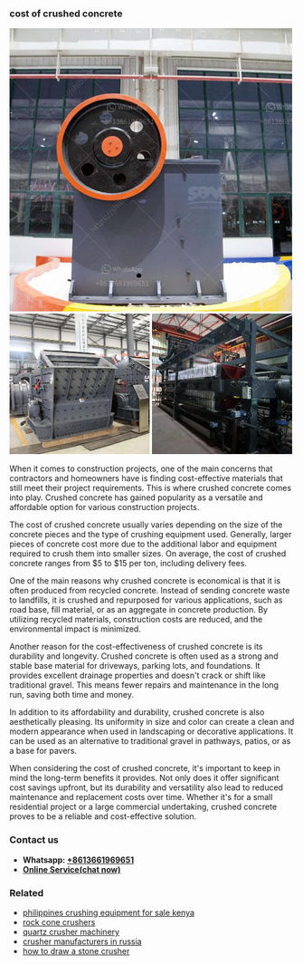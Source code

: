 <h3>cost of crushed concrete</h3><img src='1706768027.jpg' alt=''><p>When it comes to construction projects, one of the main concerns that contractors and homeowners have is finding cost-effective materials that still meet their project requirements. This is where crushed concrete comes into play. Crushed concrete has gained popularity as a versatile and affordable option for various construction projects.</p><p>The cost of crushed concrete usually varies depending on the size of the concrete pieces and the type of crushing equipment used. Generally, larger pieces of concrete cost more due to the additional labor and equipment required to crush them into smaller sizes. On average, the cost of crushed concrete ranges from $5 to $15 per ton, including delivery fees.</p><p>One of the main reasons why crushed concrete is economical is that it is often produced from recycled concrete. Instead of sending concrete waste to landfills, it is crushed and repurposed for various applications, such as road base, fill material, or as an aggregate in concrete production. By utilizing recycled materials, construction costs are reduced, and the environmental impact is minimized.</p><p>Another reason for the cost-effectiveness of crushed concrete is its durability and longevity. Crushed concrete is often used as a strong and stable base material for driveways, parking lots, and foundations. It provides excellent drainage properties and doesn't crack or shift like traditional gravel. This means fewer repairs and maintenance in the long run, saving both time and money.</p><p>In addition to its affordability and durability, crushed concrete is also aesthetically pleasing. Its uniformity in size and color can create a clean and modern appearance when used in landscaping or decorative applications. It can be used as an alternative to traditional gravel in pathways, patios, or as a base for pavers.</p><p>When considering the cost of crushed concrete, it's important to keep in mind the long-term benefits it provides. Not only does it offer significant cost savings upfront, but its durability and versatility also lead to reduced maintenance and replacement costs over time. Whether it's for a small residential project or a large commercial undertaking, crushed concrete proves to be a reliable and cost-effective solution.</p><h3>Contact us</h3><ul><li><strong>Whatsapp:&nbsp;<a href="https://wa.me/8613661969651">+8613661969651</a></strong></li><li><a href="https://swt.shibang-china.com/?git&amp;zhl&amp;cost of crushed concrete"><strong>Online Service(chat now)</strong></a></li></ul><h3>Related</h3><ul><li><a href='philippines crushing equipment for sale kenya.md'>philippines crushing equipment for sale kenya</a></li><li><a href='rock cone crushers.md'>rock cone crushers</a></li><li><a href='quartz crusher machinery.md'>quartz crusher machinery</a></li><li><a href='crusher manufacturers in russia.md'>crusher manufacturers in russia</a></li><li><a href='how to draw a stone crusher.md'>how to draw a stone crusher</a></li></ul>